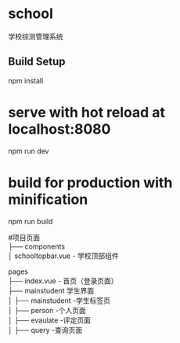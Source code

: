 # school
学校综测管理系统

## Build Setup

npm install

# serve with hot reload at localhost:8080
npm run dev

# build for production with minification
npm run build

#项目页面  
├── components  
│     schooltopbar.vue - 学校顶部组件  

pages   
├── index.vue - 首页（登录页面）  
├── mainstudent 学生界面  
│          ├── mainstudent  -学生标签页  
│          ├── person       -个人页面  
│          ├── evaulate     -评定页面  
│          ├── query        -查询页面   
        
